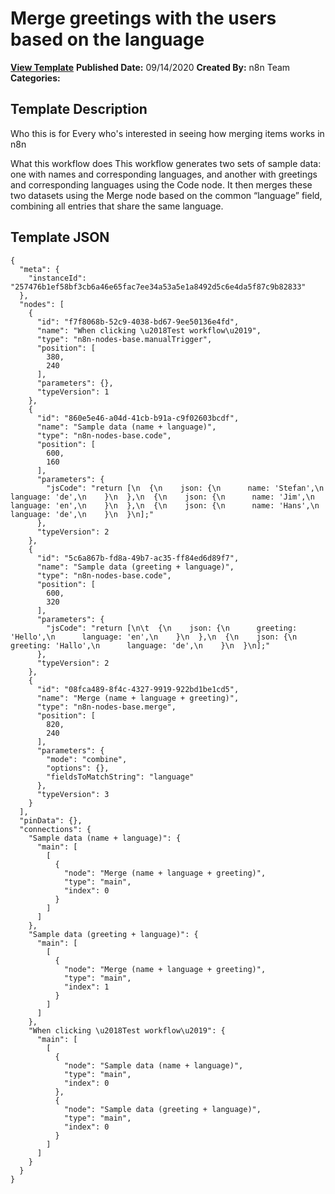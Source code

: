 # Merge greetings with the users based on the language

**[View Template](https://n8n.io/workflows/655-/)**  **Published Date:** 09/14/2020  **Created By:** n8n Team  **Categories:**   

## Template Description

Who this is for
Every who's interested in seeing how merging items works in n8n

What this workflow does
This workflow generates two sets of sample data: one with names and corresponding languages, and another with greetings and corresponding languages using the Code node. It then merges these two datasets using the Merge node based on the common “language” field, combining all entries that share the same language.

## Template JSON

```
{
  "meta": {
    "instanceId": "257476b1ef58bf3cb6a46e65fac7ee34a53a5e1a8492d5c6e4da5f87c9b82833"
  },
  "nodes": [
    {
      "id": "f7f8068b-52c9-4038-bd67-9ee50136e4fd",
      "name": "When clicking \u2018Test workflow\u2019",
      "type": "n8n-nodes-base.manualTrigger",
      "position": [
        380,
        240
      ],
      "parameters": {},
      "typeVersion": 1
    },
    {
      "id": "860e5e46-a04d-41cb-b91a-c9f02603bcdf",
      "name": "Sample data (name + language)",
      "type": "n8n-nodes-base.code",
      "position": [
        600,
        160
      ],
      "parameters": {
        "jsCode": "return [\n  {\n    json: {\n      name: 'Stefan',\n      language: 'de',\n    }\n  },\n  {\n    json: {\n      name: 'Jim',\n      language: 'en',\n    }\n  },\n  {\n    json: {\n      name: 'Hans',\n      language: 'de',\n    }\n  }\n];"
      },
      "typeVersion": 2
    },
    {
      "id": "5c6a867b-fd8a-49b7-ac35-ff84ed6d89f7",
      "name": "Sample data (greeting + language)",
      "type": "n8n-nodes-base.code",
      "position": [
        600,
        320
      ],
      "parameters": {
        "jsCode": "return [\n\t  {\n    json: {\n      greeting: 'Hello',\n      language: 'en',\n    }\n  },\n  {\n    json: {\n      greeting: 'Hallo',\n      language: 'de',\n    }\n  }\n];"
      },
      "typeVersion": 2
    },
    {
      "id": "08fca489-8f4c-4327-9919-922bd1be1cd5",
      "name": "Merge (name + language + greeting)",
      "type": "n8n-nodes-base.merge",
      "position": [
        820,
        240
      ],
      "parameters": {
        "mode": "combine",
        "options": {},
        "fieldsToMatchString": "language"
      },
      "typeVersion": 3
    }
  ],
  "pinData": {},
  "connections": {
    "Sample data (name + language)": {
      "main": [
        [
          {
            "node": "Merge (name + language + greeting)",
            "type": "main",
            "index": 0
          }
        ]
      ]
    },
    "Sample data (greeting + language)": {
      "main": [
        [
          {
            "node": "Merge (name + language + greeting)",
            "type": "main",
            "index": 1
          }
        ]
      ]
    },
    "When clicking \u2018Test workflow\u2019": {
      "main": [
        [
          {
            "node": "Sample data (name + language)",
            "type": "main",
            "index": 0
          },
          {
            "node": "Sample data (greeting + language)",
            "type": "main",
            "index": 0
          }
        ]
      ]
    }
  }
}
```
